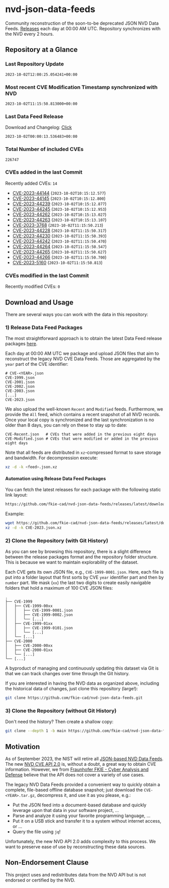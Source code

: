 # nvd-json-data-feeds

Community reconstruction of the soon-to-be deprecated JSON NVD Data Feeds. 
[Releases](https://github.com/fkie-cad/nvd-json-data-feeds/releases/latest) each day at 00:00 AM UTC.
Repository synchronizes with the NVD every 2 hours.

## Repository at a Glance

### Last Repository Update

```plain
2023-10-02T12:00:25.054241+00:00
```

### Most recent CVE Modification Timestamp synchronized with NVD

```plain
2023-10-02T11:15:50.813000+00:00
```

### Last Data Feed Release

Download and Changelog: [Click](https://github.com/fkie-cad/nvd-json-data-feeds/releases/latest)

```plain
2023-10-02T00:00:13.536483+00:00
```

### Total Number of included CVEs

```plain
226747
```

### CVEs added in the last Commit

Recently added CVEs: `14`

* [CVE-2023-44144](CVE-2023/CVE-2023-441xx/CVE-2023-44144.json) (`2023-10-02T10:15:12.577`)
* [CVE-2023-44145](CVE-2023/CVE-2023-441xx/CVE-2023-44145.json) (`2023-10-02T10:15:12.800`)
* [CVE-2023-44239](CVE-2023/CVE-2023-442xx/CVE-2023-44239.json) (`2023-10-02T10:15:12.877`)
* [CVE-2023-44245](CVE-2023/CVE-2023-442xx/CVE-2023-44245.json) (`2023-10-02T10:15:12.953`)
* [CVE-2023-44262](CVE-2023/CVE-2023-442xx/CVE-2023-44262.json) (`2023-10-02T10:15:13.027`)
* [CVE-2023-44263](CVE-2023/CVE-2023-442xx/CVE-2023-44263.json) (`2023-10-02T10:15:13.107`)
* [CVE-2023-3768](CVE-2023/CVE-2023-37xx/CVE-2023-3768.json) (`2023-10-02T11:15:50.213`)
* [CVE-2023-44228](CVE-2023/CVE-2023-442xx/CVE-2023-44228.json) (`2023-10-02T11:15:50.317`)
* [CVE-2023-44230](CVE-2023/CVE-2023-442xx/CVE-2023-44230.json) (`2023-10-02T11:15:50.393`)
* [CVE-2023-44242](CVE-2023/CVE-2023-442xx/CVE-2023-44242.json) (`2023-10-02T11:15:50.470`)
* [CVE-2023-44264](CVE-2023/CVE-2023-442xx/CVE-2023-44264.json) (`2023-10-02T11:15:50.547`)
* [CVE-2023-44265](CVE-2023/CVE-2023-442xx/CVE-2023-44265.json) (`2023-10-02T11:15:50.627`)
* [CVE-2023-44266](CVE-2023/CVE-2023-442xx/CVE-2023-44266.json) (`2023-10-02T11:15:50.700`)
* [CVE-2023-5160](CVE-2023/CVE-2023-51xx/CVE-2023-5160.json) (`2023-10-02T11:15:50.813`)


### CVEs modified in the last Commit

Recently modified CVEs: `0`



## Download and Usage

There are several ways you can work with the data in this repository:

### 1) Release Data Feed Packages

The most straightforward approach is to obtain the latest Data Feed release packages [here](https://github.com/fkie-cad/nvd-json-data-feeds/releases/latest).

Each day at 00:00 AM UTC we package and upload JSON files that aim to reconstruct the legacy NVD CVE Data Feeds.
Those are aggregated by the `year` part of the CVE identifier:

```
# CVE-<YEAR>.json
CVE-1999.json
CVE-2001.json
CVE-2002.json
CVE-2003.json
[...]
CVE-2023.json
```

We also upload the well-known `Recent` and `Modified` feeds.
Furthermore, we provide the `All` feed, which contains a recent snapshot of all NVD records.
Once your local copy is synchronized and the last synchronization is no older than 8 days, you can rely on these to stay up to date:

```plain
CVE-Recent.json   # CVEs that were added in the previous eight days
CVE-Modified.json # CVEs that were modified or added in the previous eight days
```

Note that all feeds are distributed in `xz`-compressed format to save storage and bandwidth.
For decompression execute:

```sh
xz -d -k <feed>.json.xz
```


#### Automation using Release Data Feed Packages

You can fetch the latest releases for each package with the following static link layout:

```sh
https://github.com/fkie-cad/nvd-json-data-feeds/releases/latest/download/CVE-<YEAR>.json.xz
```

Example:

```sh
wget https://github.com/fkie-cad/nvd-json-data-feeds/releases/latest/download/CVE-2023.json.xz
xz -d -k CVE-2023.json.xz
```

### 2) Clone the Repository (with Git History)

As you can see by browsing this repository, there is a slight difference between the release packages format and the repository folder structure.
This is because we want to maintain explorability of the dataset.

Each CVE gets its own JSON file, e.g., `CVE-1999-0001.json`.
Here, each file is put into a folder layout that first sorts by CVE `year` identifier part and then by `number` part.
We mask (`xx`) the last two digits to create easily navigable folders that hold a maximum of 100 CVE JSON files:

```plain
.
├── CVE-1999
│   ├── CVE-1999-00xx
│   │   ├── CVE-1999-0001.json
│   │   ├── CVE-1999-0002.json
│   │   └── [...]
│   ├── CVE-1999-01xx
│   │   ├── CVE-1999-0101.json
│   │   └── [...]
│   └── [...]
├── CVE-2000
│   ├── CVE-2000-00xx
│   ├── CVE-2000-01xx
│   └── [...]
└── [...]
```

A byproduct of managing and continuously updating this dataset via Git is that we can track changes over time through the Git history.

If you are interested in having the NVD data as organized above, including the historical data of changes, just clone this repository (large!):

```sh
git clone https://github.com/fkie-cad/nvd-json-data-feeds.git
```

### 3) Clone the Repository (without Git History)

Don't need the history? Then create a shallow copy:

```sh
git clone --depth 1 -b main https://github.com/fkie-cad/nvd-json-data-feeds.git
```

## Motivation

As of September 2023, the NIST will retire all [JSON-based NVD Data Feeds](https://nvd.nist.gov/vuln/data-feeds#divRetirementBanner-1).
The new [NVD CVE API 2.0](https://nvd.nist.gov/developers/vulnerabilities) is, without a doubt, a great way to obtain CVE information.
However, we from [Fraunhofer FKIE - Cyber Analysis and Defense](https://www.fkie.fraunhofer.de/en/departments/cad.html) believe that the API does not cover a variety of use cases.

The legacy NVD Data Feeds provided a convenient way to quickly obtain a complete, file-based offline database snapshot; just download the `CVE-<YEAR>.tar.gz`, decompress it, and use it as you please, e.g.:

* Put the JSON feed into a document-based database and quickly leverage upon that data in your software project, ...
* Parse and analyze it using your favorite programming language, ...
* Put it on a USB stick and transfer it to a system without internet access, or ...
* Query the file using `jq`!

Unfortunately, the new NVD API 2.0 adds complexity to this process.
We want to preserve ease of use by reconstructing these data sources.

## Non-Endorsement Clause

This project uses and redistributes data from the NVD API but is not endorsed or certified by the NVD.